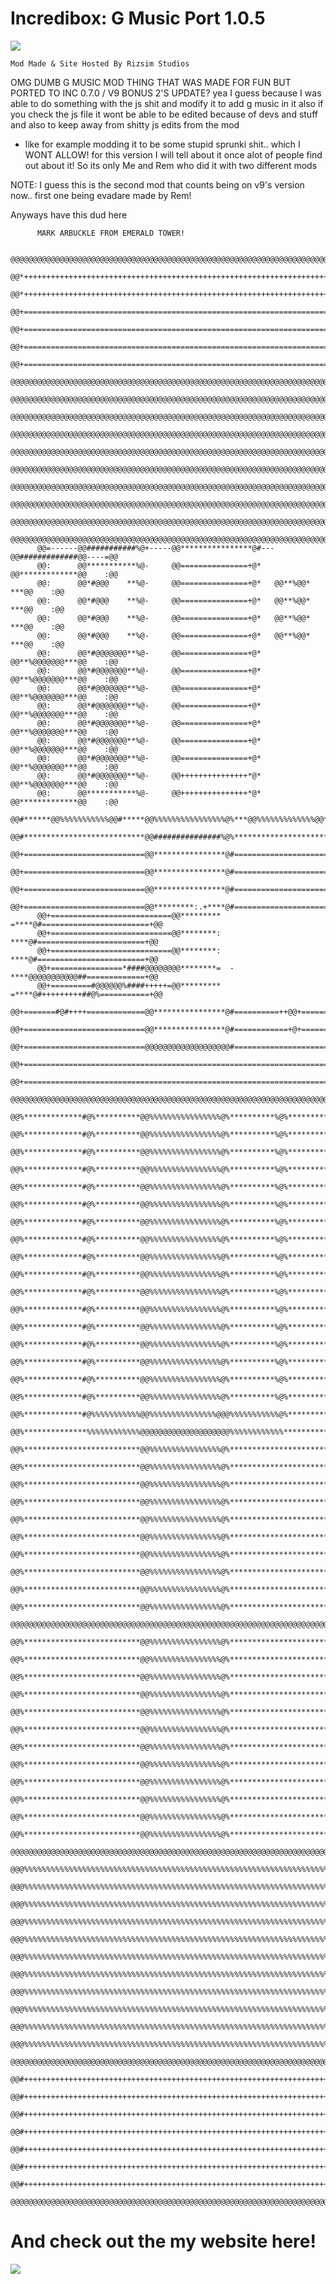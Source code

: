 # Incredibox: G Music Port 1.0.5
![](https://github.com/RizsimStudiosOfficial/G-Music-Port-Incredibox-0.7.0/blob/main/img/gmusic-welcome.png?raw=true)

    Mod Made & Site Hosted By Rizsim Studios

OMG DUMB G MUSIC MOD THING THAT WAS MADE FOR FUN BUT PORTED TO INC 0.7.0 / V9 BONUS 2'S UPDATE?
yea I guess because I was able to do something with the js shit and modify it to add g music in it
also if you check the js file it wont be able to be edited because of devs and stuff and also to keep away from shitty js edits from the mod
- like for example modding it to be some stupid sprunki shit..
which I WONT ALLOW! for this version
I will tell about it once alot of people find out about it!
So its only Me and Rem who did it with two different mods

NOTE:
I guess this is the second mod that counts being on v9's version now..
first one being evadare made by Rem!

Anyways have this dud here























































          MARK ARBUCKLE FROM EMERALD TOWER!
                                                                                            
          @@@@@@@@@@@@@@@@@@@@@@@@@@@@@@@@@@@@@@@@@@@@@@@@@@@@@@@@@@@@@@@@@@@@@@@@@@@@@             
          @@*+++++++++++++++++++++++++++++++++++++++++++++++++++++++++++++++++++++++*@@             
          @@*+++++++++++++++++++++++++++++++++++++++++++++++++++++++++++++++++++++++*@@             
          @@+=======================================================================+@@             
          @@+=======================================================================+@@             
          @@+=======================================================================+@@             
          @@+=======================================================================+@@             
          @@@@@@@@@@@@@@@@@@@@@@@@@@@@@@@@@@@@@@@@@@@@@@@@@@@@@@@@@@@@@@@@@@@@@@@@@@@@@             
          @@@@@@@@@@@@@@@@@@@@@@@@@@@@@@@@@@@@@@@@@@@@@@@@@@@@@@@@@@@@@@@@@@@@@@@@@@@@@             
          @@@@@@@@@@@@@@@@@@@@@@@@@@@@@@@@@@@@@@@@@@@@@@@@@@@@@@@@@@@@@@@@@@@@@@@@@@@@@             
          @@@@@@@@@@@@@@@@@@@@@@@@@@@@@@@@@@@@@@@@@@@@@@@@@@@@@@@@@@@@@@@@@@@@@@@@@@@@@             
          @@@@@@@@@@@@@@@@@@@@@@@@@@@@@@@@@@@@@@@@@@@@@@@@@@@@@@@@@@@@@@@@@@@@@@@@@@@@@             
          @@@@@@@@@@@@@@@@@@@@@@@@@@@@@@@@@@@@@@@@@@@@@@@@@@@@@@@@@@@@@@@@@@@@@@@@@@@@@             
          @@@@@@@@@@@@@@@@@@@@@@@@@@@@@@@@@@@@@@@@@@@@@@@@@@@@@@@@@@@@@@@@@@@@@@@@@@@@@             
          @@@@@@@@@@@@@@@@@@@@@@@@@@@@@@@@@@@@@@@@@@@@@@@@@@@@@@@@@@@@@@@@@@@@@@@@@@@@@             
          @@@@@@@@@@@@@@@@@@@@@@@@@@@@@@@@@@@@@@@@@@@@@@@@@@@@@@@@@@@@@@@@@@@@@@@@@@@@@             
          @@@@@@@@@@@@@@@@@@@@@@@@@@@@@@@@@@@@@@@@@@@@@@@@@@@@@@@@@@@@@@@@@@@@@@@@@@@@@             
          @@=------@@###########%@+-----@@****************@#---@@#############@@----=@@             
          @@:      @@***********%@-     @@===============+@*   @@*************@@    :@@             
          @@:      @@*#@@@    **%@-     @@===============+@*   @@**%@@*    ***@@    :@@             
          @@:      @@*#@@@    **%@-     @@===============+@*   @@**%@@*    ***@@    :@@             
          @@:      @@*#@@@    **%@-     @@===============+@*   @@**%@@*    ***@@    :@@             
          @@:      @@*#@@@    **%@-     @@===============+@*   @@**%@@*    ***@@    :@@             
          @@:      @@*#@@@@@@@**%@-     @@===============+@*   @@**%@@@@@@@***@@    :@@             
          @@:      @@*#@@@@@@@**%@-     @@===============+@*   @@**%@@@@@@@***@@    :@@             
          @@:      @@*#@@@@@@@**%@-     @@===============+@*   @@**%@@@@@@@***@@    :@@             
          @@:      @@*#@@@@@@@**%@-     @@===============+@*   @@**%@@@@@@@***@@    :@@             
          @@:      @@*#@@@@@@@**%@-     @@===============+@*   @@**%@@@@@@@***@@    :@@             
          @@:      @@*#@@@@@@@**%@-     @@===============+@*   @@**%@@@@@@@***@@    :@@             
          @@:      @@*#@@@@@@@**%@-     @@===============+@*   @@**%@@@@@@@***@@    :@@             
          @@:      @@*#@@@@@@@**%@-     @@+++++++++++++++*@*   @@**%@@@@@@@***@@    :@@             
          @@:      @@***********%@-     @@+++++++++++++++*@*   @@*************@@    :@@             
          @@#******@@%%%%%%%%%%%@@#*****@@%%%%%%%%%%%%%%%%@%***@@%%%%%%%%%%%%%@@****#@@             
          @@#***************************@@###############%@%************************#@@             
          @@+===========================@@****************@#========================+@@             
          @@+===========================@@****************@#========================+@@             
          @@+===========================@@****************@#========================+@@             
          @@+===========================@@*********:.+****@#========================+@@             
          @@+===========================@@*********  =****@#========================+@@             
          @@+===========================@@********:   ****@#========================+@@             
          @@+===========================@@********:   ****@#========================+@@             
          @@+================*####@@@@@@@@********=  -****@@@@@@@@@@@##=============+@@             
          @@+=========#@@@@@@%####+++++=@@*********  =****@#+++++++++##@%===========+@@             
          @@+=======#@#++++=============@@****************@#==========++@@+=========+@@             
          @@+===========================@@****************@#============+@+=========+@@             
          @@+===========================@@@@@@@@@@@@@@@@@@@#========================+@@             
          @@+=======================================================================+@@             
          @@+=======================================================================+@@             
          @@@@@@@@@@@@@@@@@@@@@@@@@@@@@@@@@@@@@@@@@@@@@@@@@@@@@@@@@@@@@@@@@@@@@@@@@@@@@             
           @@%*************#@%**********@@%%%%%%%%%%%%%%%%@%**********%@%**********@@               
           @@%*************#@%**********@@%%%%%%%%%%%%%%%%@%**********%@%**********@@               
           @@%*************#@%**********@@%%%%%%%%%%%%%%%%@%**********%@%**********@@               
           @@%*************#@%**********@@%%%%%%%%%%%%%%%%@%**********%@%**********@@               
           @@%*************#@%**********@@%%%%%%%%%%%%%%%%@%**********%@%**********@@               
           @@%*************#@%**********@@%%%%%%%%%%%%%%%%@%**********%@%**********@@               
           @@%*************#@%**********@@%%%%%%%%%%%%%%%%@%**********%@%**********@@               
           @@%*************#@%**********@@%%%%%%%%%%%%%%%%@%**********%@%**********@@               
           @@%*************#@%**********@@%%%%%%%%%%%%%%%%@%**********%@%**********@@               
           @@%*************#@%**********@@%%%%%%%%%%%%%%%%@%**********%@%**********@@               
           @@%*************#@%**********@@%%%%%%%%%%%%%%%%@%**********%@%**********@@               
           @@%*************#@%**********@@%%%%%%%%%%%%%%%%@%**********%@%**********@@               
           @@%*************#@%**********@@%%%%%%%%%%%%%%%%@%**********%@%**********@@               
           @@%*************#@%**********@@%%%%%%%%%%%%%%%%@%**********%@%**********@@               
           @@%*************#@%**********@@%%%%%%%%%%%%%%%%@%**********%@%**********@@               
           @@%*************#@%**********@@%%%%%%%%%%%%%%%%@%**********%@%**********@@               
           @@%*************#@%**********@@%%%%%%%%%%%%%%%%@%**********%@%**********@@               
           @@%*************#@%%%%%%%%%%%@@%%%%%%%%%%%%%%%@@@%%%%%%%%%%%@%**********@@               
           @@%**************%%%%%%%%%%%%@@@@@@@@@@@@@@@@@@@@%%%%%%%%%%%%***********@@               
           @@%**************************@@%%%%%%%%%%%%%%%%@%***********************@@               
           @@%**************************@@%%%%%%%%%%%%%%%%@%***********************@@               
           @@%**************************@@%%%%%%%%%%%%%%%%@%***********************@@               
           @@%**************************@@%%%%%%%%%%%%%%%%@%***********************@@               
           @@%**************************@@%%%%%%%%%%%%%%%%@%***********************@@               
           @@%**************************@@%%%%%%%%%%%%%%%%@%***********************@@               
           @@%**************************@@%%%%%%%%%%%%%%%%@%***********************@@               
           @@%**************************@@%%%%%%%%%%%%%%%%@%***********************@@               
           @@%**************************@@%%%%%%%%%%%%%%%%@%***********************@@               
           @@%**************************@@%%%%%%%%%%%%%%%%@%***********************@@               
           @@@@@@@@@@@@@@@@@@@@@@@@@@@@@@@@@@@@@@@@@@@@@@@@@@@@@@@@@@@@@@@@@@@@@@@@@@               
           @@%**************************@@%%%%%%%%%%%%%%%%@%***********************@@               
           @@%**************************@@%%%%%%%%%%%%%%%%@%***********************@@               
           @@%**************************@@%%%%%%%%%%%%%%%%@%***********************@@               
           @@%**************************@@%%%%%%%%%%%%%%%%@%***********************@@               
           @@%**************************@@%%%%%%%%%%%%%%%%@%***********************@@               
           @@%**************************@@%%%%%%%%%%%%%%%%@%***********************@@               
           @@%**************************@@%%%%%%%%%%%%%%%%@%***********************@@               
           @@%**************************@@%%%%%%%%%%%%%%%%@%***********************@@               
           @@%**************************@@%%%%%%%%%%%%%%%%@%***********************@@               
           @@%**************************@@%%%%%%%%%%%%%%%%@%***********************@@               
           @@%**************************@@%%%%%%%%%%%%%%%%@%***********************@@               
           @@%**************************@@%%%%%%%%%%%%%%%%@%***********************@@               
           @@@@@@@@@@@@@@@@@@@@@@@@@@@@@@@@@@@@@@@@@@@@@@@@@@@@@@@@@@@@@@@@@@@@@@@@@@               
           @@@%%%%%%%%%%%%%%%%%%%%%%%%%%%%%%%%%%%%%%%%%%%%%%%%%%%%%%%%%%%%%%%%%%%%%@@               
           @@@%%%%%%%%%%%%%%%%%%%%%%%%%%%%%%%%%%%%%%%%%%%%%%%%%%%%%%%%%%%%%%%%%%%%%@@               
           @@@%%%%%%%%%%%%%%%%%%%%%%%%%%%%%%%%%%%%%%%%%%%%%%%%%%%%%%%%%%%%%%%%%%%%%@@               
           @@@%%%%%%%%%%%%%%%%%%%%%%%%%%%%%%%%%%%%%%%%%%%%%%%%%%%%%%%%%%%%%%%%%%%%%@@               
           @@@%%%%%%%%%%%%%%%%%%%%%%%%%%%%%%%%%%%%%%%%%%%%%%%%%%%%%%%%%%%%%%%%%%%%%@@               
           @@@%%%%%%%%%%%%%%%%%%%%%%%%%%%%%%%%%%%%%%%%%%%%%%%%%%%%%%%%%%%%%%%%%%%%%@@               
           @@@%%%%%%%%%%%%%%%%%%%%%%%%%%%%%%%%%%%%%%%%%%%%%%%%%%%%%%%%%%%%%%%%%%%%%@@               
           @@@%%%%%%%%%%%%%%%%%%%%%%%%%%%%%%%%%%%%%%%%%%%%%%%%%%%%%%%%%%%%%%%%%%%%%@@               
           @@@%%%%%%%%%%%%%%%%%%%%%%%%%%%%%%%%%%%%%%%%%%%%%%%%%%%%%%%%%%%%%%%%%%%%%@@               
           @@@%%%%%%%%%%%%%%%%%%%%%%%%%%%%%%%%%%%%%%%%%%%%%%%%%%%%%%%%%%%%%%%%%%%%%@@               
           @@@%%%%%%%%%%%%%%%%%%%%%%%%%%%%%%%%%%%%%%%%%%%%%%%%%%%%%%%%%%%%%%%%%%%%%@@               
           @@@@@@@@@@@@@@@@@@@@@@@@@@@@@@@@@@@@@@@@@@@@@@@@@@@@@@@@@@@@@@@@@@@@@@@@@@               
           @@#+++++++++++++++++++++++++++++++++++++++++++++++++++++++++++++++++++++@@               
           @@#+++++++++++++++++++++++++++++++++++++++++++++++++++++++++++++++++++++@@               
           @@#+++++++++++++++++++++++++++++++++++++++++++++++++++++++++++++++++++++@@               
           @@#+++++++++++++++++++++++++++++++++++++++++++++++++++++++++++++++++++++@@               
           @@#+++++++++++++++++++++++++++++++++++++++++++++++++++++++++++++++++++++@@               
           @@#+++++++++++++++++++++++++++++++++++++++++++++++++++++++++++++++++++++@@               
           @@#+++++++++++++++++++++++++++++++++++++++++++++++++++++++++++++++++++++@@               
           @@@@@@@@@@@@@@@@@@@@@@@@@@@@@@@@@@@@@@@@@@@@@@@@@@@@@@@@@@@@@@@@@@@@@@@@@@               



# And check out the my website here!
[![](https://github.com/RizsimStudiosOfficial/G-Music-Port-Incredibox-0.7.0/blob/main/img/site-promo.png?raw=true)](https://sites.google.com/view/rizsimstudios-mods/choose-mod-games)
                                                                                                    

